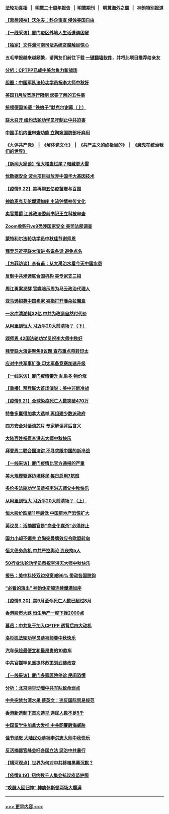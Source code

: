 #### [法轮功真相](https://github.com/gfw-breaker/truth/blob/master/README.md?t=0) &nbsp;&nbsp;|&nbsp;&nbsp; [明慧二十周年报告](https://github.com/gfw-breaker/mh-reports/blob/master/README.md?t=0) &nbsp;&nbsp;|&nbsp;&nbsp;[明慧期刊](https://github.com/gfw-breaker/mh-qikan) &nbsp;&nbsp;|&nbsp;&nbsp; [明慧海外之窗](https://github.com/gfw-breaker/mh-news/blob/master/README.md?t=0) &nbsp;&nbsp;|&nbsp;&nbsp; [神韵特别报道](https://github.com/gfw-breaker/mh-news/blob/master/shenyun.md?t=0)
#### [【思想领袖】沃尔夫：科企审查 侵蚀美国自由](../pages/nf4514/n13198081.md?t=09231501) 
#### [【一线采访】厦门疫区外地人生活遭遇困窘](../pages/nf4514/n13253606.md?t=09231501) 
#### [【独家】文件泄河南司法系统贪腐触目惊心](../pages/nf4514/n13253548.md?t=09231501) 
#### 五毛举报越来越频繁，请网友们前往下载 [一键翻墙软件](https://github.com/gfw-breaker/ssr-accounts)，并将此项目推荐给亲友
#### [分析：CPTPP已成中美台角力新战场](../pages/nf4514/n13253746.md?t=09231501) 
#### [组图：中国军队法轮功学员祝李大师中秋好](../pages/nf4514/n13249117.md?t=09231501) 
#### [美国11月放宽旅行限制 您要了解的五件事](../pages/nf4514/n13253625.md?t=09231501) 
#### [统领德国16载 “铁娘子”默克尔谢幕（上）](../pages/nf4514/n13252854.md?t=09231501) 
#### [联大召开 纽约法轮功学员吁制止中共迫害](../pages/nf4514/n13252015.md?t=09231501) 
#### [中国手机内置审查功能 立陶宛国防部吁弃用](../pages/nf4514/n13252986.md?t=09231501) 
#### [《九评共产党》](https://github.com/begood0513/9ping.md/blob/master/README.md) &nbsp;|&nbsp; [《解体党文化》](../../../../jtdwh.md/blob/master/README.md)  &nbsp;|&nbsp; [《共产主义的终极目的》](../../../../gczydzjmd.md/blob/master/README.md) &nbsp;|&nbsp; [《魔鬼在统治我们的世界》](../../../../mgztzwmdsj.md/blob/master/README.md) 
#### [【新闻大家谈】恒大楼盘烂尾？暗藏更大雷](../pages/nf4514/n13252851.md?t=09231501) 
#### [忧数据安全 波兰项目拟放弃中国华大基因技术](../pages/nf4514/n13253143.md?t=09231501) 
#### [【疫情9.22】美再购五亿疫苗赠与百国](../pages/nf4514/n13252714.md?t=09231501) 
#### [神韵麦克艾伦爆满加座 主流钟情神传文化](../pages/nf4514/n13252471.md?t=09231501) 
#### [卖官鬻爵 江苏政法委前书记王立科被审查](../pages/nf4514/n13252085.md?t=09231501) 
#### [Zoom收购Five9恐涉国家安全 美司法部调查](../pages/nf4514/n13250758.md?t=09231501) 
#### [蒙特利尔法轮功学员中秋佳节谢师恩](../pages/nf4514/n13248121.md?t=09231501) 
#### [拜登习近平联大演讲 各说各话 避免点名](../pages/nf4514/n13251712.md?t=09231501) 
#### [【方菲访谈】李有甫：从大禹治水看今天中国水患](../pages/nf4514/n13250615.md?t=09231501) 
#### [反制中共渗透联合国机构 美专家支三招](../pages/nf4514/n13250690.md?t=09231501) 
#### [周江勇案发酵 官媒暗示周为马云政治代理人](../pages/nf4514/n13251115.md?t=09231501) 
#### [亚马逊招募中国卖家 被指打开潘朵拉魔盒](../pages/nf4514/n13250580.md?t=09231501) 
#### [一水库清淤耗32亿 中共为改造自然付代价](../pages/nf4514/n13250759.md?t=09231501) 
#### [从阿里到恒大 习近平20大前清场？（下）](../pages/nf4514/n13245490.md?t=09231501) 
#### [颂师恩 42国法轮功学员祝李大师中秋好](../pages/nf4514/n13247727.md?t=09231501) 
#### [拜登联大演讲聚焦8议题 宣布重点将转印太](../pages/nf4514/n13250456.md?t=09231501) 
#### [应对中共军事扩张 印太军备竞赛加速升级](../pages/nf4514/n13250123.md?t=09231501) 
#### [【一线采访】厦门疫情攀升 乱象多 物价涨](../pages/nf4514/n13249433.md?t=09231501) 
#### [【重播】拜登联大首场演说：美中非新冷战](../pages/nf4514/n13250167.md?t=09231501) 
#### [【疫情9.21】全球染疫死亡人数突破470万](../pages/nf4514/n13249730.md?t=09231501) 
#### [特鲁多赢得加拿大选举 再组建少数派政府](../pages/nf4514/n13249587.md?t=09231501) 
#### [四方安全对话谈芯片 专家解读背后含义](../pages/nf4514/n13249222.md?t=09231501) 
#### [大陆百姓祝愿李洪志大师中秋快乐](../pages/nf4514/n13248146.md?t=09231501) 
#### [拜登周二联合国演讲 不寻求跟中国的新冷战](../pages/nf4514/n13249155.md?t=09231501) 
#### [【一线采访】厦门疫情比官方通报的严重](../pages/nf4514/n13248130.md?t=09231501) 
#### [美大规模驱逐边境移民 每日启用7航班](../pages/nf4514/n13248037.md?t=09231501) 
#### [多伦多法轮功学员恭祝李洪志师父中秋快乐](../pages/nf4514/n13245736.md?t=09231501) 
#### [从阿里到恒大 习近平20大前清场？（上）](../pages/nf4514/n13245487.md?t=09231501) 
#### [恒大股价跌至11年最低 中国房地产恐慌扩大](../pages/nf4514/n13248008.md?t=09231501) 
#### [英议员：活摘器官是“商业化谋杀”必须终止](../pages/nf4514/n13247852.md?t=09231501) 
#### [国力小却不媚共 立陶宛骨牌效应令欧盟转向](../pages/nf4514/n13247282.md?t=09231501) 
#### [恒大债务危机 中共严控舆论 连夜拘5人](../pages/nf4514/n13247195.md?t=09231501) 
#### [50行业法轮功学员恭祝李洪志大师中秋快乐](../pages/nf4514/n13247391.md?t=09231501) 
#### [报告：美中科技双边投资减96% 带动各国脱钩](../pages/nf4514/n13247163.md?t=09231501) 
#### [“必看的演出” 神韵休斯顿连续爆满加座](../pages/nf4514/n13247184.md?t=09231501) 
#### [【疫情9.20】美9月至今死亡人数已超过8月](../pages/nf4514/n13246993.md?t=09231501) 
#### [香港股市大跌 恒生地产一度下挫2000点](../pages/nf4514/n13246400.md?t=09231501) 
#### [慕岳：中共急于加入CPTPP 透背后四大动机](../pages/nf4514/n13246164.md?t=09231501) 
#### [洛杉矶法轮功学员恭祝师尊中秋快乐](../pages/nf4514/n13245789.md?t=09231501) 
#### [汽车保险最便宜和最昂贵的10款车](../pages/nf4514/n13228858.md?t=09231501) 
#### [中共官媒罕见重提林彪策划武装政变](../pages/nf4514/n13244088.md?t=09231501) 
#### [【一线采访】厦门多家医院停诊 民间恐慌](../pages/nf4514/n13244852.md?t=09231501) 
#### [分析：北京两举动曝中共军队致命弱点](../pages/nf4514/n13245684.md?t=09231501) 
#### [中共突禁台湾水果 蔡英文：违反国际贸易规范](../pages/nf4514/n13245504.md?t=09231501) 
#### [香港新选制下首次选举 选民人数不足5千](../pages/nf4514/n13245511.md?t=09231501) 
#### [中国留学生加拿大发推 中共网警跨海威胁](../pages/nf4514/n13244300.md?t=09231501) 
#### [佳节颂恩 大陆民众恭祝李洪志大师中秋快乐](../pages/nf4514/n13244937.md?t=09231501) 
#### [反活摘器官峰会吁各国立法 惩治中共暴行](../pages/nf4514/n13245052.md?t=09231501) 
#### [【横河观点】世界为何对中共移植黑幕沉默？](../pages/nf4514/n13244249.md?t=09231501) 
#### [【疫情9.19】纽约数千人集会抗议疫苗护照](../pages/nf4514/n13244844.md?t=09231501) 
#### [“唤醒人回归神” 神韵休斯顿两场大爆满](../pages/nf4514/n13244806.md?t=09231501) 

----
#### [ >>> 更早内容 <<< ](../indexes/nf4514-earlier.md)
